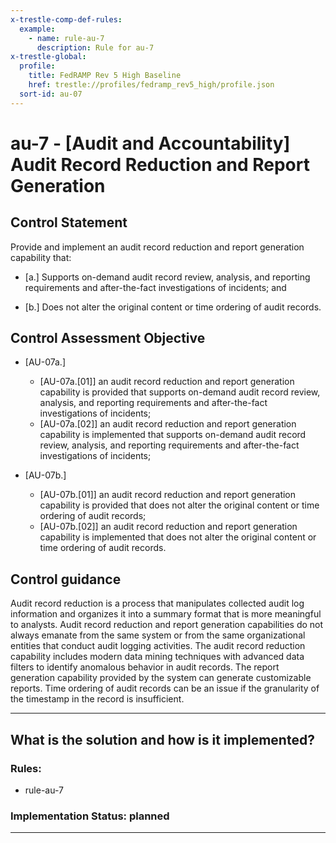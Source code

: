 ```yaml
---
x-trestle-comp-def-rules:
  example:
    - name: rule-au-7
      description: Rule for au-7
x-trestle-global:
  profile:
    title: FedRAMP Rev 5 High Baseline
    href: trestle://profiles/fedramp_rev5_high/profile.json
  sort-id: au-07
---
```


# au-7 - \[Audit and Accountability\] Audit Record Reduction and Report Generation

## Control Statement

Provide and implement an audit record reduction and report generation capability that:

- \[a.\] Supports on-demand audit record review, analysis, and reporting requirements and after-the-fact investigations of incidents; and

- \[b.\] Does not alter the original content or time ordering of audit records.

## Control Assessment Objective

- \[AU-07a.\]

  - \[AU-07a.[01]\] an audit record reduction and report generation capability is provided that supports on-demand audit record review, analysis, and reporting requirements and after-the-fact investigations of incidents;
  - \[AU-07a.[02]\] an audit record reduction and report generation capability is implemented that supports on-demand audit record review, analysis, and reporting requirements and after-the-fact investigations of incidents;

- \[AU-07b.\]

  - \[AU-07b.[01]\] an audit record reduction and report generation capability is provided that does not alter the original content or time ordering of audit records;
  - \[AU-07b.[02]\] an audit record reduction and report generation capability is implemented that does not alter the original content or time ordering of audit records.

## Control guidance

Audit record reduction is a process that manipulates collected audit log information and organizes it into a summary format that is more meaningful to analysts. Audit record reduction and report generation capabilities do not always emanate from the same system or from the same organizational entities that conduct audit logging activities. The audit record reduction capability includes modern data mining techniques with advanced data filters to identify anomalous behavior in audit records. The report generation capability provided by the system can generate customizable reports. Time ordering of audit records can be an issue if the granularity of the timestamp in the record is insufficient.

______________________________________________________________________

## What is the solution and how is it implemented?

<!-- For implementation status enter one of: implemented, partial, planned, alternative, not-applicable -->

<!-- Note that the list of rules under ### Rules: is read-only and changes will not be captured after assembly to JSON -->

<!-- Add control implementation description here for control: au-7 -->

### Rules:

  - rule-au-7

### Implementation Status: planned

______________________________________________________________________
